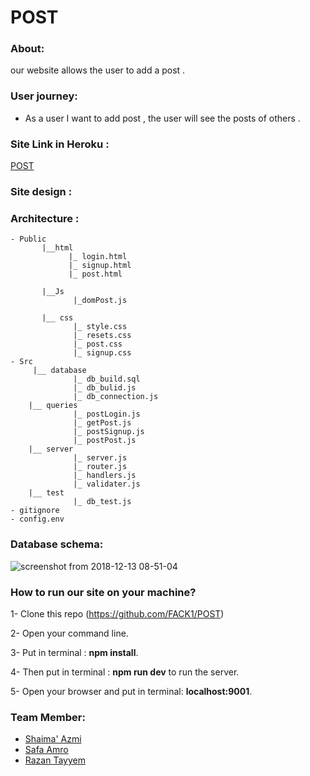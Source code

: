 
# POST

### About:
our website allows the user to add a post .
### User journey:
 - As a user I want to add post , the user will see the posts of others  .
### Site Link in Heroku :
[POST](https://postpro.herokuapp.com/)
### Site design :

### Architecture :
```
- Public
       |__html
             |_ login.html
             |_ signup.html
             |_ post.html
             
       |__Js
              |_domPost.js
             
       |__ css
              |_ style.css
              |_ resets.css
              |_ post.css
              |_ signup.css
- Src
     |__ database
              |_ db_build.sql
              |_ db_bulid.js
              |_ db_connection.js
    |__ queries
              |_ postLogin.js
              |_ getPost.js
              |_ postSignup.js
              |_ postPost.js
    |__ server
              |_ server.js
              |_ router.js
              |_ handlers.js
              |_ validater.js
    |__ test
              |_ db_test.js
- gitignore
- config.env
```

### Database schema:

![screenshot from 2018-12-13 08-51-04](https://user-images.githubusercontent.com/37650536/49920849-4d832500-fe71-11e8-93d3-287e2e472e70.png)






 ### How to run our site on your machine?

1- Clone this repo (https://github.com/FACK1/POST)

2- Open your command line.

3- Put in terminal : **npm install**.

4- Then put in terminal : **npm run dev** to run the server.

5- Open your browser and put in terminal: **localhost:9001**.



### Team Member:

- [Shaima' Azmi](https://github.com/shaima96)
- [Safa Amro](https://github.com/safaaamro)
- [Razan Tayyem](https://github.com/RazanTayyem)
